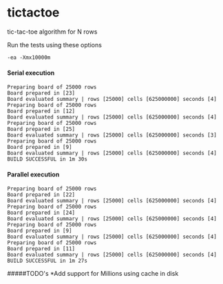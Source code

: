 # tictactoe
tic-tac-toe algorithm for N rows

Run the tests using these options

    -ea -Xmx10000m

#### Serial execution
    Preparing board of 25000 rows
    Board prepared in [23]
    Board evaluated summary | rows [25000] cells [625000000] seconds [4]
    Preparing board of 25000 rows
    Board prepared in [12]
    Board evaluated summary | rows [25000] cells [625000000] seconds [4]
    Preparing board of 25000 rows
    Board prepared in [25]
    Board evaluated summary | rows [25000] cells [625000000] seconds [3]
    Preparing board of 25000 rows
    Board prepared in [9]
    Board evaluated summary | rows [25000] cells [625000000] seconds [4]
    BUILD SUCCESSFUL in 1m 30s
    
#### Parallel execution

    Preparing board of 25000 rows
    Board prepared in [22]
    Board evaluated summary | rows [25000] cells [625000000] seconds [4]
    Preparing board of 25000 rows
    Board prepared in [24]
    Board evaluated summary | rows [25000] cells [625000000] seconds [4]
    Preparing board of 25000 rows
    Board prepared in [9]
    Board evaluated summary | rows [25000] cells [625000000] seconds [4]
    Preparing board of 25000 rows
    Board prepared in [11]
    Board evaluated summary | rows [25000] cells [625000000] seconds [4]
    BUILD SUCCESSFUL in 1m 27s
    
#####TODO's
*Add support for Millions using cache in disk
